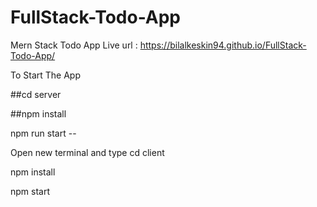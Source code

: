 # FullStack-Todo-App

Mern Stack Todo App
Live url : https://bilalkeskin94.github.io/FullStack-Todo-App/

To Start The App

##cd server

##npm install

npm run start --

Open new terminal and type cd client

npm install

npm start
